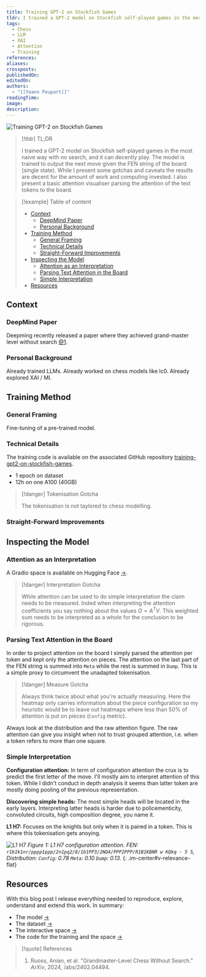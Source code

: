 ```yaml
---
title: Training GPT-2 on Stockfish Games
tldr: I trained a GPT-2 model on Stockfish self-played games in the most naive way with no search, and it can decently play. The model is trained to output the next move given the FEN string of the board (single state). While I present some gotchas and caveats the results are decent for the amount of work and computing invested. I also present a basic attention visualiser parsing the attention of the text tokens to the board.
tags:
  - Chess
  - LLM
  - XAI
  - Attention
  - Training
references: 
aliases: 
crossposts: 
publishedOn: 
editedOn: 
authors:
  - "[[Yoann Poupart]]"
readingTime: 
image: 
description:
---
```


![Training GPT-2 on Stockfish Games](training-gpt2-on-stockfish-games.webp)

> [!tldr] TL;DR
> 
> I trained a GPT-2 model on Stockfish self-played games in the most naive way with no search, and it can decently play. The model is trained to output the next move given the FEN string of the board (single state). While I present some gotchas and caveats the results are decent for the amount of work and computing invested. I also present a basic attention visualiser parsing the attention of the text tokens to the board.

> [!example] Table of content
> 
> - [Context](#context)
> 	- [DeepMind Paper](#deepmind-paper)
> 	-  [Personal Background](#personal-background)
> - [Training Method](#training-method)
> 	- [General Framing](#general-framing)
> 	- [Technical Details](#technical-details)
> 	- [Straight-Forward Improvements](#straight-forward-improvements)
> - [Inspecting the Model](#inspecting-the-model)
> 	- [Attention as an Interpretation](#attention-as-an-interpretation)
> 	- [Parsing Text Attention in the Board](#parsing-text-attention-in-the-board)
> 	- [Simple Interpretation](#simple-interpretation)
> - [Resources](#resources)

## Context

### DeepMind Paper

 Deepming recently released a paper where they achieved grand-master level without search [@1](#resources).

### Personal Background

Already trained LLMs. Already worked on chess models like lc0. Already explored XAI / MI.

## Training Method

### General Framing

Fine-tuning of a pre-trained model.
### Technical Details

The training code is available on the associated GitHub repository [training-gpt2-on-stockfish-games](https://github.com/yp-edu/training-gpt2-on-stockfish-games).

- 1 epoch on dataset
- 12h on one A100 (40GB)

>[!danger] Tokenisation Gotcha
>
>The tokenisation is not taylored to chess modelling.

### Straight-Forward Improvements



## Inspecting the Model

### Attention as an Interpretation

A Gradio space is available on Hugging Face [->](https://huggingface.co/spaces/yp-edu/viz-gpt2-stockfish-debug).

>[!danger] Interpretation Gotcha
>
>While attention can be used to do simple interpretation the claim needs to be measured. Inded when interpreting the attention coefficients you say nothing about the values $O=A^TV$. This weighted sum needs to be interpreted as a whole for the conclusion to be rigorous.

### Parsing Text Attention in the Board  

In order to project attention on the board I simply parsed the attention per token and kept only the attention on pieces. The attention on the last part of the FEN string is summed into `Meta` while the rest is summed in `Dump`. This is a simple proxy to circumvent the unadapted tokenisation. 

>[!danger] Measure Gotcha
>
> Always think twice about what you're actually measuring. Here the heatmap only carries information about the piece configuration so my heuristic would be to leave out heatmaps where less than 50% of attention is put on pieces (`Config` metric).

Always look at the distribution and the raw attention figure. The raw attention can give you insight when not to trust grouped attention, i.e. when a token refers to more than one square.

### Simple Interpretation

**Configuration attention:** In term of configuration attention the crux is to predict the first letter of the move. I'll mostly aim to interpret attention of this token. While I didn't conduct in depth analysis it seems than latter token are mostly doing pooling of the previous representation.

**Discovering simple heads:** The most simple heads will be located in the early layers. Interpreting latter heads is harder due to policementicity, convoluted circuits, high composition degree, you name it.

**L1 H7:** Focuses on the knights but only when it is paired in a token. This is where this tokenisation gets anoying.


![L1 H7](training-gpt2-on-stockfish-games_L1_H7.svg)
*Figure 1: L1 H7 configuration attention. FEN: `r1b1k1nr/pppp1ppp/2n1pq2/8/1b1PP3/2NQ4/PPP2PPP/R1B1KBNR w KQkq - 5 5`, Distribution: `Config`: 0.78 `Meta`: 0.10 `Dump`: 0.13.*
{: .im-center#v-relevance-flat}

## Resources

With this blog post I release everything needed to reproduce, explore, understand and extend this work. In summary:

- The model [->](https://huggingface.co/yp-edu/gpt2-stockfish-debug)
- The dataset [->](https://huggingface.co/datasets/yp-edu/stockfish-debug)
- The interactive space [->](https://huggingface.co/spaces/yp-edu/viz-gpt2-stockfish-debug)
- The code for the training and the space [->](https://github.com/yp-edu/training-gpt2-on-stockfish-games)

> [!quote] References
> 
> 1. Ruoss, Anian, et al. "Grandmaster-Level Chess Without Search." _ArXiv_, 2024, /abs/2402.04494.
